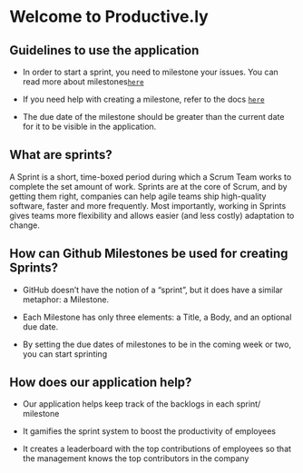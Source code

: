 # Welcome to Productive.ly

## Guidelines to use the application

- In order to start a sprint, you need to milestone your issues. You can read more about milestones[`here`](https://docs.github.com/en/github/managing-your-work-on-github/about-milestones)

- If you need help with creating a milestone, refer to the docs [`here`](https://docs.github.com/en/github/managing-your-work-on-github/creating-and-editing-milestones-for-issues-and-pull-requests)

- The due date of the milestone should be greater than the current date for it to be visible in the application. 

## What are sprints?

A Sprint is a short, time-boxed period during which a Scrum Team works to complete the set amount of work. Sprints are at the core of Scrum, and by getting them right, companies can help agile teams ship high-quality software, faster and more frequently. Most importantly, working in Sprints gives teams more flexibility and allows easier (and less costly) adaptation to change.

## How can Github Milestones be used for creating Sprints?

- GitHub doesn’t have the notion of a “sprint”, but it does have a similar metaphor: a Milestone.

- Each Milestone has only three elements: a Title, a Body, and an optional due date.

- By setting the due dates of milestones to be in the coming week or two, you can start sprinting 

## How does our application help?

- Our application helps keep track of the backlogs in each sprint/ milestone

- It gamifies the sprint system to boost the productivity of employees

- It creates a leaderboard with the top contributions of employees so that the management knows the top contributors in the company